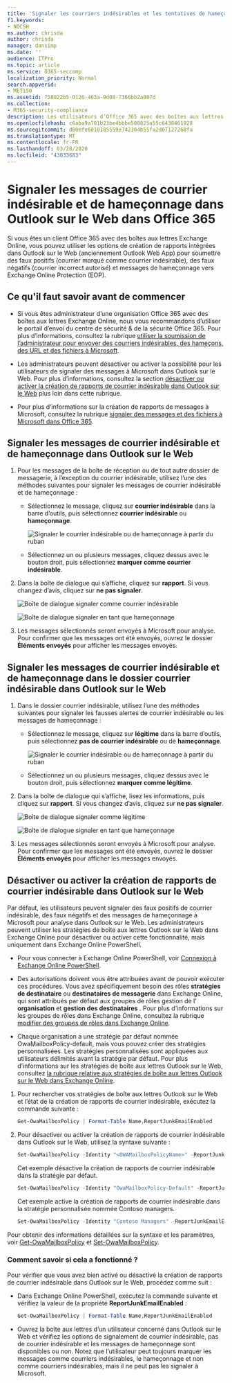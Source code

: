 ```yaml
---
title: 'Signaler les courriers indésirables et les tentatives de hameçonnage dans Outlook sur le web '
f1.keywords:
- NOCSH
ms.author: chrisda
author: chrisda
manager: dansimp
ms.date: ''
audience: ITPro
ms.topic: article
ms.service: O365-seccomp
localization_priority: Normal
search.appverid:
- MET150
ms.assetid: 758822b5-0126-463a-9d08-7366bb2a807d
ms.collection:
- M365-security-compliance
description: Les utilisateurs d’Office 365 avec des boîtes aux lettres Exchange Online peuvent utiliser Outlook sur le Web (Outlook Web App) pour soumettre les messages de courrier indésirable, de courrier non indésirable et de hameçonnage à Microsoft pour analyse.
ms.openlocfilehash: c6aba9a701b23be4bbbe508825a55c6438461928
ms.sourcegitcommit: d00efe6010185559e742304b55fa2d07127268fa
ms.translationtype: MT
ms.contentlocale: fr-FR
ms.lasthandoff: 03/28/2020
ms.locfileid: "43033683"
---
```

# <a name="report-junk-and-phishing-email-in-outlook-on-the-web-in-office-365"></a>Signaler les messages de courrier indésirable et de hameçonnage dans Outlook sur le Web dans Office 365

Si vous êtes un client Office 365 avec des boîtes aux lettres Exchange Online, vous pouvez utiliser les options de création de rapports intégrées dans Outlook sur le Web (anciennement Outlook Web App) pour soumettre des faux positifs (courrier marqué comme courrier indésirable), des faux négatifs (courrier incorrect autorisé) et messages de hameçonnage vers Exchange Online Protection (EOP).

## <a name="what-do-you-need-to-know-before-you-begin"></a>Ce qu'il faut savoir avant de commencer

- Si vous êtes administrateur d’une organisation Office 365 avec des boîtes aux lettres Exchange Online, nous vous recommandons d’utiliser le portail d’envoi du centre de sécurité & de la sécurité Office 365. Pour plus d’informations, consultez la rubrique [utiliser la soumission de l’administrateur pour envoyer des courriers indésirables, des hameçons, des URL et des fichiers à Microsoft](admin-submission.md).

- Les administrateurs peuvent désactiver ou activer la possibilité pour les utilisateurs de signaler des messages à Microsoft dans Outlook sur le Web. Pour plus d’informations, consultez la section [désactiver ou activer la création de rapports de courrier indésirable dans Outlook sur le Web](#disable-or-enable-junk-email-reporting-in-outlook-on-the-web) plus loin dans cette rubrique.

- Pour plus d’informations sur la création de rapports de messages à Microsoft, consultez la rubrique [signaler des messages et des fichiers à Microsoft dans Office 365](report-junk-email-messages-to-microsoft.md).

## <a name="report-spam-and-phishing-messages-in-outlook-on-the-web"></a>Signaler les messages de courrier indésirable et de hameçonnage dans Outlook sur le Web

1. Pour les messages de la boîte de réception ou de tout autre dossier de messagerie, à l’exception du courrier indésirable, utilisez l’une des méthodes suivantes pour signaler les messages de courrier indésirable et de hameçonnage :

   - Sélectionnez le message, cliquez sur **courrier indésirable** dans la barre d’outils, puis sélectionnez **courrier indésirable** ou **hameçonnage**.

     ![Signaler le courrier indésirable ou de hameçonnage à partir du ruban](../../media/owa-report-junk.png)

   - Sélectionnez un ou plusieurs messages, cliquez dessus avec le bouton droit, puis sélectionnez **marquer comme courrier indésirable**.

2. Dans la boîte de dialogue qui s’affiche, cliquez sur **rapport**. Si vous changez d’avis, cliquez sur **ne pas signaler**.

   ![Boîte de dialogue signaler comme courrier indésirable](../../media/owa-report-as-junk-dialog.png)

   ![Boîte de dialogue signaler en tant que hameçonnage](../../media/owa-report-as-phishing-dialog.png)

3. Les messages sélectionnés seront envoyés à Microsoft pour analyse. Pour confirmer que les messages ont été envoyés, ouvrez le dossier **Éléments envoyés** pour afficher les messages envoyés.

## <a name="report-non-spam-and-phishing-messages-from-the-junk-email-folder-in-outlook-on-the-web"></a>Signaler les messages de courrier indésirable et de hameçonnage dans le dossier courrier indésirable dans Outlook sur le Web

1. Dans le dossier courrier indésirable, utilisez l’une des méthodes suivantes pour signaler les fausses alertes de courrier indésirable ou les messages de hameçonnage :

   - Sélectionnez le message, cliquez sur **légitime** dans la barre d’outils, puis sélectionnez **pas de courrier indésirable** ou de **hameçonnage**.

     ![Signaler le courrier indésirable ou de hameçonnage à partir du ruban](../../media/owa-report-not-junk.png)

   - Sélectionnez un ou plusieurs messages, cliquez dessus avec le bouton droit, puis sélectionnez **marquer comme légitime**.

2. Dans la boîte de dialogue qui s’affiche, lisez les informations, puis cliquez sur **rapport**. Si vous changez d’avis, cliquez sur **ne pas signaler**.

   ![Boîte de dialogue signaler comme légitime](../../media/owa-report-as-not-junk-dialog.png)

   ![Boîte de dialogue signaler en tant que hameçonnage](../../media/owa-report-as-phishing-dialog.png)

3. Les messages sélectionnés seront envoyés à Microsoft pour analyse. Pour confirmer que les messages ont été envoyés, ouvrez le dossier **Éléments envoyés** pour afficher les messages envoyés.

## <a name="disable-or-enable-junk-email-reporting-in-outlook-on-the-web"></a>Désactiver ou activer la création de rapports de courrier indésirable dans Outlook sur le Web

Par défaut, les utilisateurs peuvent signaler des faux positifs de courrier indésirable, des faux négatifs et des messages de hameçonnage à Microsoft pour analyse dans Outlook sur le Web. Les administrateurs peuvent utiliser les stratégies de boîte aux lettres Outlook sur le Web dans Exchange Online pour désactiver ou activer cette fonctionnalité, mais uniquement dans Exchange Online PowerShell.

- Pour vous connecter à Exchange Online PowerShell, voir [Connexion à Exchange Online PowerShell](https://docs.microsoft.com/powershell/exchange/exchange-online/connect-to-exchange-online-powershell/connect-to-exchange-online-powershell).

- Des autorisations doivent vous être attribuées avant de pouvoir exécuter ces procédures. Vous avez spécifiquement besoin des rôles **stratégies de destinataire** ou **destinataires de messagerie** dans Exchange Online, qui sont attribués par défaut aux groupes de rôles gestion de l' **organisation** et **gestion des destinataires** . Pour plus d’informations sur les groupes de rôles dans Exchange Online, consultez la rubrique [modifier des groupes de rôles dans Exchange Online](https://docs.microsoft.com/Exchange/permissions-exo/role-groups#modify-role-groups).

- Chaque organisation a une stratégie par défaut nommée OwaMailboxPolicy-default, mais vous pouvez créer des stratégies personnalisées. Les stratégies personnalisées sont appliquées aux utilisateurs délimités avant la stratégie par défaut. Pour plus d’informations sur les stratégies de boîte aux lettres Outlook sur le Web, consultez [la rubrique relative aux stratégies de boîte aux lettres Outlook sur le Web dans Exchange Online](https://docs.microsoft.com/Exchange/clients-and-mobile-in-exchange-online/outlook-on-the-web/outlook-web-app-mailbox-policies).

1. Pour rechercher vos stratégies de boîte aux lettres Outlook sur le Web et l’état de la création de rapports de courrier indésirable, exécutez la commande suivante :

   ```powershell
   Get-OwaMailboxPolicy | Format-Table Name,ReportJunkEmailEnabled
   ```

2. Pour désactiver ou activer la création de rapports de courrier indésirable dans Outlook sur le Web, utilisez la syntaxe suivante :

   ```powershell
   Set-OwaMailboxPolicy -Identity "<OWAMailboxPolicyName>" -ReportJunkEmailEnabled <$true | $false>
   ```

   Cet exemple désactive la création de rapports de courrier indésirable dans la stratégie par défaut.

   ```powershell
   Set-OwaMailboxPolicy -Identity "OwaMailboxPolicy-Default" -ReportJunkEmailEnabled $false
   ```

   Cet exemple active la création de rapports de courrier indésirable dans la stratégie personnalisée nommée Contoso managers.

   ```powershell
   Set-OwaMailboxPolicy -Identity "Contoso Managers" -ReportJunkEmailEnabled $true
   ```

Pour obtenir des informations détaillées sur la syntaxe et les paramètres, voir [Get-OwaMailboxPolicy](https://docs.microsoft.com/powershell/module/exchange/client-access/get-owamailboxpolicy) et [Set-OwaMailboxPolicy](https://docs.microsoft.com/powershell/module/exchange/client-access/set-owamailboxpolicy).

### <a name="how-do-you-know-this-worked"></a>Comment savoir si cela a fonctionné ?

Pour vérifier que vous avez bien activé ou désactivé la création de rapports de courrier indésirable dans Outlook sur le Web, procédez comme suit :

- Dans Exchange Online PowerShell, exécutez la commande suivante et vérifiez la valeur de la propriété **ReportJunkEmailEnabled** :

  ```powershell
  Get-OwaMailboxPolicy | Format-Table Name,ReportJunkEmailEnabled
  ```

- Ouvrez la boîte aux lettres d’un utilisateur concerné dans Outlook sur le Web et vérifiez les options de signalement de courrier indésirable, pas de courrier indésirable et les messages de hameçonnage sont disponibles ou non. Notez que l’utilisateur peut toujours marquer les messages comme courriers indésirables, le hameçonnage et non comme courriers indésirables, mais il ne peut pas les signaler à Microsoft.
